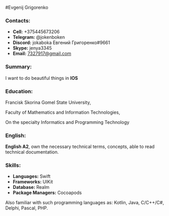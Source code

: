 #Evgenij Grigorenko 

### Contacts:
- **Cell:** +375445673206
- **Telegram:**  @jokenboken
- **Discord:** jokaboka Евгений Григоренко#9661
- **Skype:** jenya3345
- **Email:** 7327917@gmail.com

### Summary:

I want to do beautiful things in **IOS**

### Education:
Francisk Skorina Gomel State University,

Faculty of Mathematics and Information Technologies,

On the specialty Informatics and Programming Technology

### English:
**English A2**, own the necessary technical terms,
concepts, able to read technical documentation.

### Skills:
- **Languages:** Swift
- **Frameworks:** UIKit
- **Database:** Realm
- **Package Managers:** Cocoapods

Also familiar with such programming languages as: Kotlin, Java, C/C++/C#, Delphi, Pascal, PHP.
